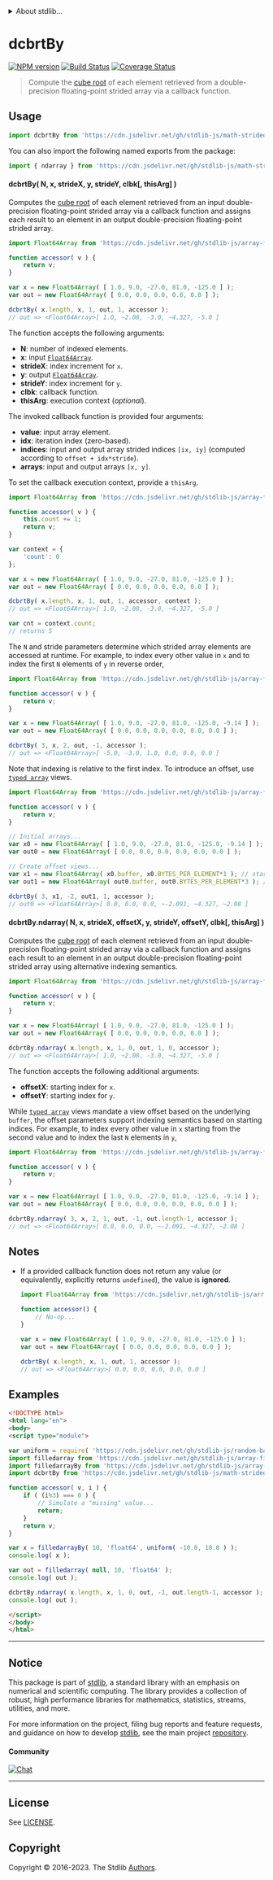 <!--

@license Apache-2.0

Copyright (c) 2022 The Stdlib Authors.

Licensed under the Apache License, Version 2.0 (the "License");
you may not use this file except in compliance with the License.
You may obtain a copy of the License at

   http://www.apache.org/licenses/LICENSE-2.0

Unless required by applicable law or agreed to in writing, software
distributed under the License is distributed on an "AS IS" BASIS,
WITHOUT WARRANTIES OR CONDITIONS OF ANY KIND, either express or implied.
See the License for the specific language governing permissions and
limitations under the License.

-->

<!-- lint disable maximum-heading-length -->


<details>
  <summary>
    About stdlib...
  </summary>
  <p>We believe in a future in which the web is a preferred environment for numerical computation. To help realize this future, we've built stdlib. stdlib is a standard library, with an emphasis on numerical and scientific computation, written in JavaScript (and C) for execution in browsers and in Node.js.</p>
  <p>The library is fully decomposable, being architected in such a way that you can swap out and mix and match APIs and functionality to cater to your exact preferences and use cases.</p>
  <p>When you use stdlib, you can be absolutely certain that you are using the most thorough, rigorous, well-written, studied, documented, tested, measured, and high-quality code out there.</p>
  <p>To join us in bringing numerical computing to the web, get started by checking us out on <a href="https://github.com/stdlib-js/stdlib">GitHub</a>, and please consider <a href="https://opencollective.com/stdlib">financially supporting stdlib</a>. We greatly appreciate your continued support!</p>
</details>

# dcbrtBy

[![NPM version][npm-image]][npm-url] [![Build Status][test-image]][test-url] [![Coverage Status][coverage-image]][coverage-url] <!-- [![dependencies][dependencies-image]][dependencies-url] -->

> Compute the [cube root][@stdlib/math/base/special/cbrt] of each element retrieved from a double-precision floating-point strided array via a callback function.

<section class="intro">

</section>

<!-- /.intro -->



<section class="usage">

## Usage

```javascript
import dcbrtBy from 'https://cdn.jsdelivr.net/gh/stdlib-js/math-strided-special-dcbrt-by@v0.1.0-esm/index.mjs';
```

You can also import the following named exports from the package:

```javascript
import { ndarray } from 'https://cdn.jsdelivr.net/gh/stdlib-js/math-strided-special-dcbrt-by@v0.1.0-esm/index.mjs';
```

#### dcbrtBy( N, x, strideX, y, strideY, clbk\[, thisArg] )

Computes the [cube root][@stdlib/math/base/special/cbrt] of each element retrieved from an input double-precision floating-point strided array via a callback function and assigns each result to an element in an output double-precision floating-point strided array.

```javascript
import Float64Array from 'https://cdn.jsdelivr.net/gh/stdlib-js/array-float64@esm/index.mjs';

function accessor( v ) {
    return v;
}

var x = new Float64Array( [ 1.0, 9.0, -27.0, 81.0, -125.0 ] );
var out = new Float64Array( [ 0.0, 0.0, 0.0, 0.0, 0.0 ] );

dcbrtBy( x.length, x, 1, out, 1, accessor );
// out => <Float64Array>[ 1.0, ~2.08, -3.0, ~4.327, -5.0 ]
```

The function accepts the following arguments:

-   **N**: number of indexed elements.
-   **x**: input [`Float64Array`][@stdlib/array/float64].
-   **strideX**: index increment for `x`.
-   **y**: output [`Float64Array`][@stdlib/array/float64].
-   **strideY**: index increment for `y`.
-   **clbk**: callback function.
-   **thisArg**: execution context (_optional_).

The invoked callback function is provided four arguments:

-   **value**: input array element.
-   **idx**: iteration index (zero-based).
-   **indices**: input and output array strided indices `[ix, iy]` (computed according to `offset + idx*stride`).
-   **arrays**: input and output arrays `[x, y]`.

To set the callback execution context, provide a `thisArg`.

```javascript
import Float64Array from 'https://cdn.jsdelivr.net/gh/stdlib-js/array-float64@esm/index.mjs';

function accessor( v ) {
    this.count += 1;
    return v;
}

var context = {
    'count': 0
};

var x = new Float64Array( [ 1.0, 9.0, -27.0, 81.0, -125.0 ] );
var out = new Float64Array( [ 0.0, 0.0, 0.0, 0.0, 0.0 ] );

dcbrtBy( x.length, x, 1, out, 1, accessor, context );
// out => <Float64Array>[ 1.0, ~2.08, -3.0, ~4.327, -5.0 ]

var cnt = context.count;
// returns 5
```

The `N` and stride parameters determine which strided array elements are accessed at runtime. For example, to index every other value in `x` and to index the first `N` elements of `y` in reverse order,

```javascript
import Float64Array from 'https://cdn.jsdelivr.net/gh/stdlib-js/array-float64@esm/index.mjs';

function accessor( v ) {
    return v;
}

var x = new Float64Array( [ 1.0, 9.0, -27.0, 81.0, -125.0, -9.14 ] );
var out = new Float64Array( [ 0.0, 0.0, 0.0, 0.0, 0.0, 0.0 ] );

dcbrtBy( 3, x, 2, out, -1, accessor );
// out => <Float64Array>[ -5.0, -3.0, 1.0, 0.0, 0.0, 0.0 ]
```

Note that indexing is relative to the first index. To introduce an offset, use [`typed array`][@stdlib/array/float64] views.

```javascript
import Float64Array from 'https://cdn.jsdelivr.net/gh/stdlib-js/array-float64@esm/index.mjs';

function accessor( v ) {
    return v;
}

// Initial arrays...
var x0 = new Float64Array( [ 1.0, 9.0, -27.0, 81.0, -125.0, -9.14 ] );
var out0 = new Float64Array( [ 0.0, 0.0, 0.0, 0.0, 0.0, 0.0 ] );

// Create offset views...
var x1 = new Float64Array( x0.buffer, x0.BYTES_PER_ELEMENT*1 ); // start at 2nd element
var out1 = new Float64Array( out0.buffer, out0.BYTES_PER_ELEMENT*3 ); // start at 4th element

dcbrtBy( 3, x1, -2, out1, 1, accessor );
// out0 => <Float64Array>[ 0.0, 0.0, 0.0, ~-2.091, ~4.327, ~2.08 ]
```

#### dcbrtBy.ndarray( N, x, strideX, offsetX, y, strideY, offsetY, clbk\[, thisArg] )

Computes the [cube root][@stdlib/math/base/special/cbrt] of each element retrieved from an input double-precision floating-point strided array via a callback function and assigns each result to an element in an output double-precision floating-point strided array using alternative indexing semantics.

```javascript
import Float64Array from 'https://cdn.jsdelivr.net/gh/stdlib-js/array-float64@esm/index.mjs';

function accessor( v ) {
    return v;
}

var x = new Float64Array( [ 1.0, 9.0, -27.0, 81.0, -125.0 ] );
var out = new Float64Array( [ 0.0, 0.0, 0.0, 0.0, 0.0 ] );

dcbrtBy.ndarray( x.length, x, 1, 0, out, 1, 0, accessor );
// out => <Float64Array>[ 1.0, ~2.08, -3.0, ~4.327, -5.0 ]
```

The function accepts the following additional arguments:

-   **offsetX**: starting index for `x`.
-   **offsetY**: starting index for `y`.

While [`typed array`][@stdlib/array/float64] views mandate a view offset based on the underlying `buffer`, the offset parameters support indexing semantics based on starting indices. For example, to index every other value in `x` starting from the second value and to index the last `N` elements in `y`,

```javascript
import Float64Array from 'https://cdn.jsdelivr.net/gh/stdlib-js/array-float64@esm/index.mjs';

function accessor( v ) {
    return v;
}

var x = new Float64Array( [ 1.0, 9.0, -27.0, 81.0, -125.0, -9.14 ] );
var out = new Float64Array( [ 0.0, 0.0, 0.0, 0.0, 0.0, 0.0 ] );

dcbrtBy.ndarray( 3, x, 2, 1, out, -1, out.length-1, accessor );
// out => <Float64Array>[ 0.0, 0.0, 0.0, ~-2.091, ~4.327, ~2.08 ]
```

</section>

<!-- /.usage -->

<section class="notes">

## Notes

-   If a provided callback function does not return any value (or equivalently, explicitly returns `undefined`), the value is **ignored**.

    ```javascript
    import Float64Array from 'https://cdn.jsdelivr.net/gh/stdlib-js/array-float64@esm/index.mjs';

    function accessor() {
        // No-op...
    }

    var x = new Float64Array( [ 1.0, 9.0, -27.0, 81.0, -125.0 ] );
    var out = new Float64Array( [ 0.0, 0.0, 0.0, 0.0, 0.0 ] );

    dcbrtBy( x.length, x, 1, out, 1, accessor );
    // out => <Float64Array>[ 0.0, 0.0, 0.0, 0.0, 0.0 ]
    ```

</section>

<!-- /.notes -->

<section class="examples">

## Examples

<!-- eslint no-undef: "error" -->

```html
<!DOCTYPE html>
<html lang="en">
<body>
<script type="module">

var uniform = require( 'https://cdn.jsdelivr.net/gh/stdlib-js/random-base-uniform' ).factory;
import filledarray from 'https://cdn.jsdelivr.net/gh/stdlib-js/array-filled@esm/index.mjs';
import filledarrayBy from 'https://cdn.jsdelivr.net/gh/stdlib-js/array-filled-by@esm/index.mjs';
import dcbrtBy from 'https://cdn.jsdelivr.net/gh/stdlib-js/math-strided-special-dcbrt-by@v0.1.0-esm/index.mjs';

function accessor( v, i ) {
    if ( (i%3) === 0 ) {
        // Simulate a "missing" value...
        return;
    }
    return v;
}

var x = filledarrayBy( 10, 'float64', uniform( -10.0, 10.0 ) );
console.log( x );

var out = filledarray( null, 10, 'float64' );
console.log( out );

dcbrtBy.ndarray( x.length, x, 1, 0, out, -1, out.length-1, accessor );
console.log( out );

</script>
</body>
</html>
```

</section>

<!-- /.examples -->

<!-- Section for related `stdlib` packages. Do not manually edit this section, as it is automatically populated. -->

<section class="related">

</section>

<!-- /.related -->

<!-- Section for all links. Make sure to keep an empty line after the `section` element and another before the `/section` close. -->


<section class="main-repo" >

* * *

## Notice

This package is part of [stdlib][stdlib], a standard library with an emphasis on numerical and scientific computing. The library provides a collection of robust, high performance libraries for mathematics, statistics, streams, utilities, and more.

For more information on the project, filing bug reports and feature requests, and guidance on how to develop [stdlib][stdlib], see the main project [repository][stdlib].

#### Community

[![Chat][chat-image]][chat-url]

---

## License

See [LICENSE][stdlib-license].


## Copyright

Copyright &copy; 2016-2023. The Stdlib [Authors][stdlib-authors].

</section>

<!-- /.stdlib -->

<!-- Section for all links. Make sure to keep an empty line after the `section` element and another before the `/section` close. -->

<section class="links">

[npm-image]: http://img.shields.io/npm/v/@stdlib/math-strided-special-dcbrt-by.svg
[npm-url]: https://npmjs.org/package/@stdlib/math-strided-special-dcbrt-by

[test-image]: https://github.com/stdlib-js/math-strided-special-dcbrt-by/actions/workflows/test.yml/badge.svg?branch=v0.1.0
[test-url]: https://github.com/stdlib-js/math-strided-special-dcbrt-by/actions/workflows/test.yml?query=branch:v0.1.0

[coverage-image]: https://img.shields.io/codecov/c/github/stdlib-js/math-strided-special-dcbrt-by/main.svg
[coverage-url]: https://codecov.io/github/stdlib-js/math-strided-special-dcbrt-by?branch=main

<!--

[dependencies-image]: https://img.shields.io/david/stdlib-js/math-strided-special-dcbrt-by.svg
[dependencies-url]: https://david-dm.org/stdlib-js/math-strided-special-dcbrt-by/main

-->

[chat-image]: https://img.shields.io/gitter/room/stdlib-js/stdlib.svg
[chat-url]: https://app.gitter.im/#/room/#stdlib-js_stdlib:gitter.im

[stdlib]: https://github.com/stdlib-js/stdlib

[stdlib-authors]: https://github.com/stdlib-js/stdlib/graphs/contributors

[umd]: https://github.com/umdjs/umd
[es-module]: https://developer.mozilla.org/en-US/docs/Web/JavaScript/Guide/Modules

[deno-url]: https://github.com/stdlib-js/math-strided-special-dcbrt-by/tree/deno
[umd-url]: https://github.com/stdlib-js/math-strided-special-dcbrt-by/tree/umd
[esm-url]: https://github.com/stdlib-js/math-strided-special-dcbrt-by/tree/esm
[branches-url]: https://github.com/stdlib-js/math-strided-special-dcbrt-by/blob/main/branches.md

[stdlib-license]: https://raw.githubusercontent.com/stdlib-js/math-strided-special-dcbrt-by/main/LICENSE

[@stdlib/array/float64]: https://github.com/stdlib-js/stdlib/tree/esm

[@stdlib/math/base/special/cbrt]: https://github.com/stdlib-js/stdlib/tree/esm

</section>

<!-- /.links -->
